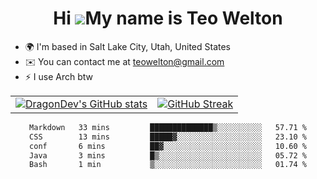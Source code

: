 <div align="center">
  
# Hi ![](https://user-images.githubusercontent.com/18350557/176309783-0785949b-9127-417c-8b55-ab5a4333674e.gif)My name is Teo Welton
</div>

*   🌍  I'm based in Salt Lake City, Utah, United States
*   ✉️  You can contact me at [teowelton@gmail.com](mailto:teowelton@gmail.com)
*   ⚡  I use Arch btw

<div align="center">

|||
|:-------------------------:|:-------------------------:|
| [![DragonDev's GitHub stats](https://github-readme-stats.vercel.app/api?username=DragonDev07&bg_color=1e1e2e&text_color=cdd6f4&icon_color=cba6f7&title_color=94e2d5)](https://github.com/DragonDev07) | [![GitHub Streak](https://streak-stats.demolab.com?user=DragonDev07&theme=catppuccin-mocha)](https://git.io/streak-stats) |

<!--START_SECTION:waka-->

```txt
Markdown   33 mins         ██████████████▒░░░░░░░░░░   57.71 %
CSS        13 mins         █████▓░░░░░░░░░░░░░░░░░░░   23.10 %
conf       6 mins          ██▓░░░░░░░░░░░░░░░░░░░░░░   10.60 %
Java       3 mins          █▒░░░░░░░░░░░░░░░░░░░░░░░   05.72 %
Bash       1 min           ▒░░░░░░░░░░░░░░░░░░░░░░░░   01.74 %
```

<!--END_SECTION:waka-->

</div>
